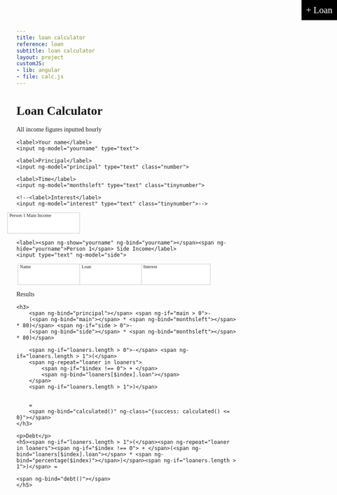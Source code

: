 ```yaml
---
title: loan calculator
reference: loan
subtitle: loan calculator
layout: project
customJS:
- lib: angular
- file: calc.js
---
```


<style>
@import url(http://fonts.googleapis.com/css?family=Cutive+Mono);

body {
	font-family: "Cutive Mono";
}
.project {
	width: 95%;
	margin: auto;
	font-size: 150%;
	position: relative;
}
input {
	border: 1px solid #ccc;
	padding: 0.75em 0.5em 0.25em;
	font: 1.5em "Cutive Mono";
	width: 33%;
	margin-top: -1px;
}
div input {
	margin-left: -1em;
}
input:focus {
	outline: none;
	border-color: black;
}
label {
	position: absolute;
	margin-left: -1rem;
	font-size: 75%;
}
.number {
	width: 5em;
}
.tinynumber {
	width: 3em;
}
.loan__adder {
	font: 1.5em "Cutive Mono";
	background-color: black;
	color: white;
	border: none;
	padding: 0.5em;
	display: inline-block;
	position: absolute;
	top: 0;
	right: 0;
}
.success {
	color: #94e515;
}
</style>

<!--
#Shit to worry about re: loans

* Money earned
* Money cost in taxes
* Money cost of living
* Money able to loan
-->

<div ng-app>
<div ng-controller="Calculator">
	
	
	
<h1 class="title">Loan Calculator</h1>

<p>All income figures inputted hourly</p>


<div class="initial__settings">
	
	<label>Your name</label>
	<input ng-model="yourname" type="text">

	<label>Principal</label>
	<input ng-model="principal" type="text" class="number">
	
	<label>Time</label>
	<input ng-model="monthsleft" type="text" class="tinynumber">
	
	<!--<label>Interest</label>
	<input ng-model="interest" type="text" class="tinynumber">-->
	
</div>

<div class="initial__income">
	<label><span ng-show="yourname" ng-bind="yourname"></span><span ng-hide="yourname">Person 1</span> Main Income</label>
	<input type="text" ng-model="main">
	
	<label><span ng-show="yourname" ng-bind="yourname"></span><span ng-hide="yourname">Person 1</span> Side Income</label>
	<input type="text" ng-model="side">
</div>

<button ng-click="addNewLoaner()" class="loan__adder">+ Loan</button>

<ul>
	<li ng-repeat="loaner in loaners">
		<label>Name</label>
		<input type="text" ng-model="loaners[$index].name">
		<label><span ng-bind="loaners[$index].name"></span> Loan</label>
		<input type="text" ng-model="loaners[$index].loan">
		<label><span ng-bind="loaners[$index].name"></span> Interest</label>
		<input type="text" ng-model="loaners[$index].interest">
	</li>
</ul>

<div class="results">
	<p>Results</p>
	
	<h3>
		<span ng-bind="principal"></span> <span ng-if="main > 0">- 
		(<span ng-bind="main"></span> * <span ng-bind="monthsleft"></span> * 80)</span> <span ng-if="side > 0">-
		(<span ng-bind="side"></span> * <span ng-bind="monthsleft"></span> * 80)</span>
		
		<span ng-if="loaners.length > 0">-</span> <span ng-if="loaners.length > 1">(</span>
		<span ng-repeat="loaner in loaners">
			<span ng-if="$index !== 0"> + </span>
			<span ng-bind="loaners[$index].loan"></span>
		</span>
		<span ng-if="loaners.length > 1">)</span>
		
		
		= 
		<span ng-bind="calculated()" ng-class="{success: calculated() <= 0}"></span>
	</h3>
	
	<p>Debt</p>
	<h5><span ng-if="loaners.length > 1">(</span><span ng-repeat="loaner in loaners"><span ng-if="$index !== 0"> + </span>(<span ng-bind="loaners[$index].loan"></span> * <span ng-bind="percentage($index)"></span>)</span><span ng-if="loaners.length > 1">)</span> = 
	
	<span ng-bind="debt()"></span>
	</h5>
	
</div>

</div>
</div>
